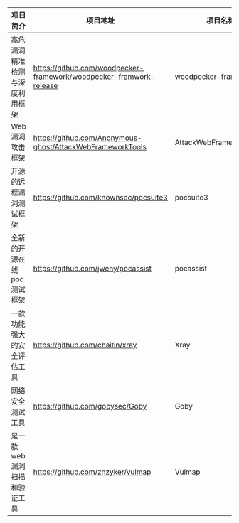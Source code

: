| 项目简介 | 项目地址 | 项目名称 |
| -------- | -------- | -------- |
| 高危漏洞精准检测与深度利用框架 | https://github.com/woodpecker-framework/woodpecker-framwork-release | woodpecker-framwork |
| Web漏洞攻击框架 | https://github.com/Anonymous-ghost/AttackWebFrameworkTools | AttackWebFrameworkTools |
| 开源的远程漏洞测试框架 | https://github.com/knownsec/pocsuite3 | pocsuite3 |
| 全新的开源在线 poc 测试框架 | https://github.com/jweny/pocassist | pocassist |
| 一款功能强大的安全评估工具 | https://github.com/chaitin/xray | Xray |
| 网络安全测试工具 | https://github.com/gobysec/Goby | Goby |
| 是一款 web 漏洞扫描和验证工具 | https://github.com/zhzyker/vulmap | Vulmap |